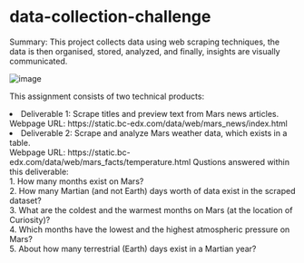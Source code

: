 # data-collection-challenge
Summary: This project collects data using web scraping techniques, the data is then organised, stored, analyzed, and finally, insights are visually communicated.

![image](https://github.com/lishanisrikaran/data-collection-challenge/assets/126973634/bba16bf4-dabe-4345-a145-2dc95911f483)

This assignment consists of two technical products:
<li> Deliverable 1: Scrape titles and preview text from Mars news articles.</li>
Webpage URL: https://static.bc-edx.com/data/web/mars_news/index.html
<br>
<li> Deliverable 2: Scrape and analyze Mars weather data, which exists in a table.</li>
Webpage URL: https://static.bc-edx.com/data/web/mars_facts/temperature.html
Qustions answered within this deliverable: 
<br>1. How many months exist on Mars?
<br>2. How many Martian (and not Earth) days worth of data exist in the scraped dataset?
<br>3. What are the coldest and the warmest months on Mars (at the location of Curiosity)?
<br>4. Which months have the lowest and the highest atmospheric pressure on Mars? 
<br>5. About how many terrestrial (Earth) days exist in a Martian year?

